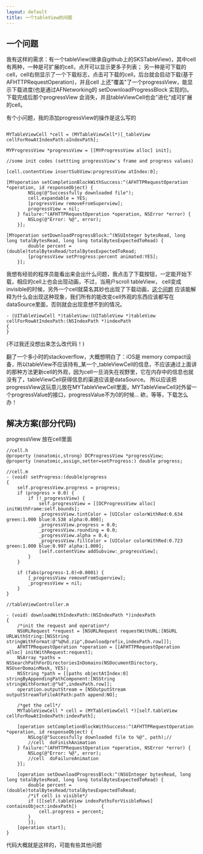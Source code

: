 ```yaml
---
layout: default
title: 一个tableView的问题
---
```


## 一个问题

我有这样的需求：有一个tableView(继承自github上的SKSTableView)，其中cell有两种，一种是可扩展的cell，点开可以显示更多子列表；
另一种是可下载的cell，cell右侧显示了一个下载标志，点击可下载的cell，后台就会启动下载(基于AFHTTPRequestOperation)，并且cell
上还"覆盖"了一个progressView，能显示下载进度(也是通过AFNetworking的 setDownloadProgressBlock 实现的)。下载完成后那个progressView
会消失，并且tableViewCell也会"进化"成可扩展的cell。

有个小问题，我的添加progressView的操作是这么写的

```objc

MYTableViewCell *cell = (MYTableViewCell*)[_tableView cellForRowAtIndexPath:aIndexPath];

MYProgressView *progressView = [[MYProgressView alloc] init];

//some init codes (settting progressView's frame and progress values)

[cell.contentView insertSubView:progressView atIndex:0];

[MYoperation setCompletionBlockWithSuccess:^(AFHTTPRequestOperation *operation, id responseObject) {
        NSLog(@"Successfully downloaded file");
        cell.expandable = YES;
        [progressView removeFromSuperview];
        progressView = nil;
    } failure:^(AFHTTPRequestOperation *operation, NSError *error) {
        NSLog(@"Error: %@", error);
    }];

[MYoperation setDownloadProgressBlock:^(NSUInteger bytesRead, long long totalBytesRead, long long totalBytesExpectedToRead) {
        double percent = (double)totalBytesRead/totalBytesExpectedToRead;
        [progressView setProgress:percent animated:YES];
    }];

```
我想有经验的程序员能看出来会出什么问题，我点击了下载按钮，一定能开始下载，相应的cell上也会出现动画，不过，当用户scroll tableView，
cell变成invisible的时候，另外一个cell就莫名其妙也出现了下载动画，[这个问题](http://stackoverflow.com/questions/26216597/ios-uitableview-cell-changes-selection-state-when-scrolling)
应该能解释为什么会出现这种现象，我们所有的能改变cell外观的东西应该都写在dataSource里面，否则就会出现意想不到的情况。

```objc
- (UITableViewCell *)tableView:(UITableView *)tableView cellForRowAtIndexPath:(NSIndexPath *)indexPath
{
}
```

(不过我还没想出来怎么改代码！)

翻了一个多小时的stackoverflow，大概想明白了：iOS是 memory compact设备，所以tableView不应该持有_某一个_tableViewCell的信息，不应该通过上面讲的那种方法更新cell的外观，因为cell一旦消失在视野里，它在内存中的信息也就没有了，tableViewCell获得信息的渠道应该是dataSource。
所以应该把progressView这玩意儿放在MYTableViewCell里面，MYTableViewCell对外留一个progressValue的接口，progressValue不为0的时候...
欸，等等，下载怎么办！

## 解决方案(部分代码)

progressView 放在cell里面

```objc
//cell.h
@property (nonatomic,strong) DCProgressView *progressView;
@property (nonatomic,assign,setter=setProgress:) double progress;
```

```objc
//cell.m
- (void) setProgress:(double)progress
{
    self.progressView.progress = progress;
    if (progress > 0.0) {
        if (!_progressView) {
            self.progressView = [[DCProgressView alloc] initWithFrame:self.bounds];
            _progressView.tintColor = [UIColor colorWithRed:0.634 green:1.000 blue:0.538 alpha:0.800];
            _progressView.progress = 0.0;
            _progressView.rounding = 0.0;
            _progressView.alpha = 0.4;
            _progressView.fillColor = [UIColor colorWithRed:0.723 green:1.000 blue:0.997 alpha:1.000];
            [self.contentView addSubview:_progressView];
        }
    }
    
    if (fabs(progress-1.0)<0.0001) {
        [_progressView removeFromSuperview];
        _progressView = nil;
    }
}
```

```objc
//tableViewController.m

- (void) downloadWithIndexPath:(NSIndexPath *)indexPath
{
    /*init the request and operation*/
    NSURLRequest *request = [NSURLRequest requestWithURL:[NSURL URLWithString:[NSString stringWithFormat:@"%@%d.zip",Downloadprefix,indexPath.row]]];
    AFHTTPRequestOperation *operation = [[AFHTTPRequestOperation alloc] initWithRequest:request];
    NSArray *paths = NSSearchPathForDirectoriesInDomains(NSDocumentDirectory, NSUserDomainMask, YES);
    NSString *path = [[paths objectAtIndex:0] stringByAppendingPathComponent:[NSString stringWithFormat:@"%d",indexPath.row]];
    operation.outputStream = [NSOutputStream outputStreamToFileAtPath:path append:NO];
    
    /*get the cell*/
    MYTableViewCell * cell = (MYTableViewCell *)[self.tableView cellForRowAtIndexPath:indexPath];
    
    [operation setCompletionBlockWithSuccess:^(AFHTTPRequestOperation *operation, id responseObject) {
        NSLog(@"Successfully downloaded file to %@", path);//
        //cell  doFinishAnimation 
    } failure:^(AFHTTPRequestOperation *operation, NSError *error) {
        NSLog(@"Error: %@", error);
        //cell  doFailureAnimation
    }];
    
    [operation setDownloadProgressBlock:^(NSUInteger bytesRead, long long totalBytesRead, long long totalBytesExpectedToRead) {
        double percent = (double)totalBytesRead/totalBytesExpectedToRead;
        /*if cell is visible*/
        if ([[self.tableView indexPathsForVisibleRows] containsObject:indexPath])         {
            cell.progress = percent;
        }
        }];
    [operation start];
}
```

代码大概就是这样的，可能有些其他问题
